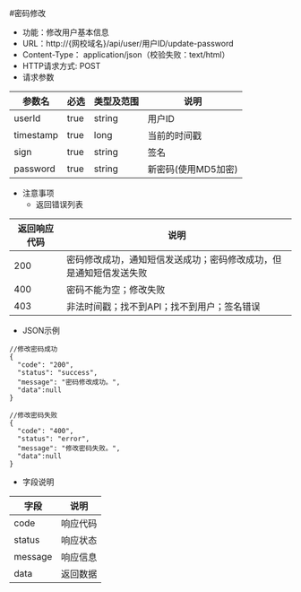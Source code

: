 #密码修改
* 功能：修改用户基本信息
* URL：http://{网校域名}/api/user/用户ID/update-password
* Content-Type： application/json（校验失败：text/html）
* HTTP请求方式: POST
* 请求参数

|参数名|	必选|	类型及范围|	说明|
|--|--|--|--|
|userId|	true|	string|	用户ID|
|timestamp|	true|	long|	当前的时间戳|
|sign|	true|	string|	签名|
|password	|true|	string|	新密码(使用MD5加密)|

* 注意事项
	* 返回错误列表

| 返回响应代码 | 说明     |
|----------- | -------- |
| 200 |	密码修改成功，通知短信发送成功；密码修改成功，但是通知短信发送失败 |
| 400 |	密码不能为空；修改失败 |
| 403 | 非法时间戳；找不到API；找不到用户；签名错误 |


* JSON示例

````
//修改密码成功
{
  "code": "200",
  "status": "success",
  "message": "密码修改成功。",
  "data":null
}
````
````
//修改密码失败
{
  "code": "400",
  "status": "error",
  "message": "修改密码失败。",
  "data":null
}
````

* 字段说明

|字段|	说明|
|---|----|
|code|	响应代码|
|status|	响应状态|
|message|	响应信息|
|data|	返回数据|